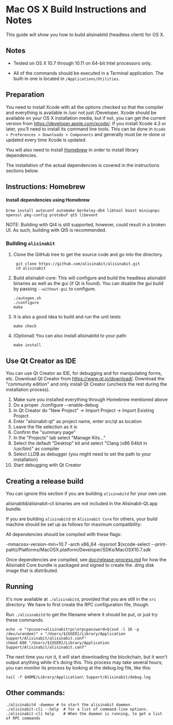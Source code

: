 Mac OS X Build Instructions and Notes
====================================
This guide will show you how to build alisinabitd (headless client) for OS X.

Notes
-----

* Tested on OS X 10.7 through 10.11 on 64-bit Intel processors only.

* All of the commands should be executed in a Terminal application. The
built-in one is located in `/Applications/Utilities`.

Preparation
-----------

You need to install Xcode with all the options checked so that the compiler
and everything is available in /usr not just /Developer. Xcode should be
available on your OS X installation media, but if not, you can get the
current version from https://developer.apple.com/xcode/. If you install
Xcode 4.3 or later, you'll need to install its command line tools. This can
be done in `Xcode > Preferences > Downloads > Components` and generally must
be re-done or updated every time Xcode is updated.

You will also need to install [Homebrew](http://brew.sh) in order to install library
dependencies.

The installation of the actual dependencies is covered in the instructions
sections below.

Instructions: Homebrew
----------------------

#### Install dependencies using Homebrew

    brew install autoconf automake berkeley-db4 libtool boost miniupnpc openssl pkg-config protobuf qt5 libevent

NOTE: Building with Qt4 is still supported, however, could result in a broken UI. As such, building with Qt5 is recommended.

### Building `alisinabit`

1. Clone the GitHub tree to get the source code and go into the directory.

        git clone https://github.com/alisinabit/alisinabit.git
        cd alisinabit

2.  Build alisinabit-core:
    This will configure and build the headless alisinabit binaries as well as the gui (if Qt is found).
    You can disable the gui build by passing `--without-gui` to configure.

        ./autogen.sh
        ./configure
        make

3.  It is also a good idea to build and run the unit tests:

        make check

4.  (Optional) You can also install alisinabitd to your path:

        make install

Use Qt Creator as IDE
------------------------
You can use Qt Creator as IDE, for debugging and for manipulating forms, etc.
Download Qt Creator from https://www.qt.io/download/. Download the "community edition" and only install Qt Creator (uncheck the rest during the installation process).

1. Make sure you installed everything through Homebrew mentioned above
2. Do a proper ./configure --enable-debug
3. In Qt Creator do "New Project" -> Import Project -> Import Existing Project
4. Enter "alisinabit-qt" as project name, enter src/qt as location
5. Leave the file selection as it is
6. Confirm the "summary page"
7. In the "Projects" tab select "Manage Kits..."
8. Select the default "Desktop" kit and select "Clang (x86 64bit in /usr/bin)" as compiler
9. Select LLDB as debugger (you might need to set the path to your installation)
10. Start debugging with Qt Creator

Creating a release build
------------------------
You can ignore this section if you are building `alisinabitd` for your own use.

alisinabitd/alisinabit-cli binaries are not included in the Alisinabit-Qt.app bundle.

If you are building `alisinabitd` or `Alisinabit Core` for others, your build machine should be set up
as follows for maximum compatibility:

All dependencies should be compiled with these flags:

 -mmacosx-version-min=10.7
 -arch x86_64
 -isysroot $(xcode-select --print-path)/Platforms/MacOSX.platform/Developer/SDKs/MacOSX10.7.sdk

Once dependencies are compiled, see [doc/release-process.md](release-process.md) for how the Alisinabit Core
bundle is packaged and signed to create the .dmg disk image that is distributed.

Running
-------

It's now available at `./alisinabitd`, provided that you are still in the `src`
directory. We have to first create the RPC configuration file, though.

Run `./alisinabitd` to get the filename where it should be put, or just try these
commands:

    echo -e "rpcuser=alisinabitrpc\nrpcpassword=$(xxd -l 16 -p /dev/urandom)" > "/Users/${USER}/Library/Application Support/Alisinabit/alisinabit.conf"
    chmod 600 "/Users/${USER}/Library/Application Support/Alisinabit/alisinabit.conf"

The next time you run it, it will start downloading the blockchain, but it won't
output anything while it's doing this. This process may take several hours;
you can monitor its process by looking at the debug.log file, like this:

    tail -f $HOME/Library/Application\ Support/Alisinabit/debug.log

Other commands:
-------

    ./alisinabitd -daemon # to start the alisinabit daemon.
    ./alisinabit-cli --help  # for a list of command-line options.
    ./alisinabit-cli help    # When the daemon is running, to get a list of RPC commands
